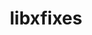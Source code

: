 ---
title: "libxfixes"
layout: cache
categories: [package, develop]
meta: {"compilers": ["gcc@=11.4.0", "oneapi@=2024.2.1"], "num_specs": 17, "num_specs_by_stack": {"e4s": 8, "e4s-oneapi": 4, "hep": 5, "root": 17}, "oss": ["ubuntu22.04"], "platforms": ["linux"], "stacks": ["e4s", "e4s-oneapi", "hep", "root"], "targets": ["x86_64_v3"], "versions": ["5.0.3"]}
spec_details: [{"compiler": "gcc@=11.4.0", "hash": "xqvwrpntqywdjiiogtvzk2js4vt4gh3z", "os": "ubuntu22.04", "platform": "linux", "size": "-", "stacks": ["e4s", "root"], "tarball": "https://binaries.spack.io/develop/build_cache/linux-ubuntu22.04-x86_64_v3/gcc-11.4.0/libxfixes-5.0.3/linux-ubuntu22.04-x86_64_v3-gcc-11.4.0-libxfixes-5.0.3-xqvwrpntqywdjiiogtvzk2js4vt4gh3z.spack", "target": "x86_64_v3", "variants": ["build_system=autotools"], "versions": ["5.0.3"]}, {"compiler": "gcc@=11.4.0", "hash": "bsfefar5bjcixbccvmmhsybxiobqs3ab", "os": "ubuntu22.04", "platform": "linux", "size": "-", "stacks": ["e4s", "root"], "tarball": "https://binaries.spack.io/develop/build_cache/linux-ubuntu22.04-x86_64_v3/gcc-11.4.0/libxfixes-5.0.3/linux-ubuntu22.04-x86_64_v3-gcc-11.4.0-libxfixes-5.0.3-bsfefar5bjcixbccvmmhsybxiobqs3ab.spack", "target": "x86_64_v3", "variants": ["build_system=autotools"], "versions": ["5.0.3"]}, {"compiler": "gcc@=11.4.0", "hash": "qcpo5jo2lmq7abc5me6ns7ahtrkwiq4x", "os": "ubuntu22.04", "platform": "linux", "size": "-", "stacks": ["e4s", "root"], "tarball": "https://binaries.spack.io/develop/build_cache/linux-ubuntu22.04-x86_64_v3/gcc-11.4.0/libxfixes-5.0.3/linux-ubuntu22.04-x86_64_v3-gcc-11.4.0-libxfixes-5.0.3-qcpo5jo2lmq7abc5me6ns7ahtrkwiq4x.spack", "target": "x86_64_v3", "variants": ["build_system=autotools"], "versions": ["5.0.3"]}, {"compiler": "gcc@=11.4.0", "hash": "n7uaofczqwl5mzwcihtauqhw6fmnuiwr", "os": "ubuntu22.04", "platform": "linux", "size": "-", "stacks": ["e4s", "root"], "tarball": "https://binaries.spack.io/develop/build_cache/linux-ubuntu22.04-x86_64_v3/gcc-11.4.0/libxfixes-5.0.3/linux-ubuntu22.04-x86_64_v3-gcc-11.4.0-libxfixes-5.0.3-n7uaofczqwl5mzwcihtauqhw6fmnuiwr.spack", "target": "x86_64_v3", "variants": ["build_system=autotools"], "versions": ["5.0.3"]}, {"compiler": "gcc@=11.4.0", "hash": "5h2n77k7ffuqdavzisigdksfsgwlo5uf", "os": "ubuntu22.04", "platform": "linux", "size": "-", "stacks": ["hep", "root"], "tarball": "https://binaries.spack.io/develop/build_cache/linux-ubuntu22.04-x86_64_v3/gcc-11.4.0/libxfixes-5.0.3/linux-ubuntu22.04-x86_64_v3-gcc-11.4.0-libxfixes-5.0.3-5h2n77k7ffuqdavzisigdksfsgwlo5uf.spack", "target": "x86_64_v3", "variants": ["build_system=autotools"], "versions": ["5.0.3"]}, {"compiler": "gcc@=11.4.0", "hash": "cqgvigex2felwc4cmbkkwxd6k7pmg5tr", "os": "ubuntu22.04", "platform": "linux", "size": "-", "stacks": ["hep", "root"], "tarball": "https://binaries.spack.io/develop/build_cache/linux-ubuntu22.04-x86_64_v3/gcc-11.4.0/libxfixes-5.0.3/linux-ubuntu22.04-x86_64_v3-gcc-11.4.0-libxfixes-5.0.3-cqgvigex2felwc4cmbkkwxd6k7pmg5tr.spack", "target": "x86_64_v3", "variants": ["build_system=autotools"], "versions": ["5.0.3"]}, {"compiler": "gcc@=11.4.0", "hash": "grxryubfegt435u7wxwmsc54uhzovyak", "os": "ubuntu22.04", "platform": "linux", "size": "-", "stacks": ["hep", "root"], "tarball": "https://binaries.spack.io/develop/build_cache/linux-ubuntu22.04-x86_64_v3/gcc-11.4.0/libxfixes-5.0.3/linux-ubuntu22.04-x86_64_v3-gcc-11.4.0-libxfixes-5.0.3-grxryubfegt435u7wxwmsc54uhzovyak.spack", "target": "x86_64_v3", "variants": ["build_system=autotools"], "versions": ["5.0.3"]}, {"compiler": "gcc@=11.4.0", "hash": "7jkk4s32ys62qlns4ypqbxnsjrtevcha", "os": "ubuntu22.04", "platform": "linux", "size": "-", "stacks": ["hep", "root"], "tarball": "https://binaries.spack.io/develop/build_cache/linux-ubuntu22.04-x86_64_v3/gcc-11.4.0/libxfixes-5.0.3/linux-ubuntu22.04-x86_64_v3-gcc-11.4.0-libxfixes-5.0.3-7jkk4s32ys62qlns4ypqbxnsjrtevcha.spack", "target": "x86_64_v3", "variants": ["build_system=autotools"], "versions": ["5.0.3"]}, {"compiler": "gcc@=11.4.0", "hash": "7lmps7sx6qcbb6c7eroqzt5qlnl6pflz", "os": "ubuntu22.04", "platform": "linux", "size": "-", "stacks": ["hep", "root"], "tarball": "https://binaries.spack.io/develop/build_cache/linux-ubuntu22.04-x86_64_v3/gcc-11.4.0/libxfixes-5.0.3/linux-ubuntu22.04-x86_64_v3-gcc-11.4.0-libxfixes-5.0.3-7lmps7sx6qcbb6c7eroqzt5qlnl6pflz.spack", "target": "x86_64_v3", "variants": ["build_system=autotools"], "versions": ["5.0.3"]}, {"compiler": "gcc@=11.4.0", "hash": "vgtafewz24lr3ftd6wwagk4ylqbiqbk3", "os": "ubuntu22.04", "platform": "linux", "size": "-", "stacks": ["e4s", "root"], "tarball": "https://binaries.spack.io/develop/build_cache/linux-ubuntu22.04-x86_64_v3/gcc-11.4.0/libxfixes-5.0.3/linux-ubuntu22.04-x86_64_v3-gcc-11.4.0-libxfixes-5.0.3-vgtafewz24lr3ftd6wwagk4ylqbiqbk3.spack", "target": "x86_64_v3", "variants": ["build_system=autotools"], "versions": ["5.0.3"]}, {"compiler": "gcc@=11.4.0", "hash": "lnpb4ihzv3vkaklqceqz6s2pysjtorpb", "os": "ubuntu22.04", "platform": "linux", "size": "-", "stacks": ["e4s", "root"], "tarball": "https://binaries.spack.io/develop/build_cache/linux-ubuntu22.04-x86_64_v3/gcc-11.4.0/libxfixes-5.0.3/linux-ubuntu22.04-x86_64_v3-gcc-11.4.0-libxfixes-5.0.3-lnpb4ihzv3vkaklqceqz6s2pysjtorpb.spack", "target": "x86_64_v3", "variants": ["build_system=autotools"], "versions": ["5.0.3"]}, {"compiler": "gcc@=11.4.0", "hash": "r4imtraepc4tebcsqmi5pl2xf2w7qieg", "os": "ubuntu22.04", "platform": "linux", "size": "-", "stacks": ["e4s", "root"], "tarball": "https://binaries.spack.io/develop/build_cache/linux-ubuntu22.04-x86_64_v3/gcc-11.4.0/libxfixes-5.0.3/linux-ubuntu22.04-x86_64_v3-gcc-11.4.0-libxfixes-5.0.3-r4imtraepc4tebcsqmi5pl2xf2w7qieg.spack", "target": "x86_64_v3", "variants": ["build_system=autotools"], "versions": ["5.0.3"]}, {"compiler": "gcc@=11.4.0", "hash": "zghmwuxmnpbgawu4ssg4wltu7ulijwav", "os": "ubuntu22.04", "platform": "linux", "size": "-", "stacks": ["e4s", "root"], "tarball": "https://binaries.spack.io/develop/build_cache/linux-ubuntu22.04-x86_64_v3/gcc-11.4.0/libxfixes-5.0.3/linux-ubuntu22.04-x86_64_v3-gcc-11.4.0-libxfixes-5.0.3-zghmwuxmnpbgawu4ssg4wltu7ulijwav.spack", "target": "x86_64_v3", "variants": ["build_system=autotools"], "versions": ["5.0.3"]}, {"compiler": "oneapi@=2024.2.1", "hash": "vtkpd4vbr252dwq5lx53y3rsu4pmwv4p", "os": "ubuntu22.04", "platform": "linux", "size": "-", "stacks": ["e4s-oneapi", "root"], "tarball": "https://binaries.spack.io/develop/build_cache/linux-ubuntu22.04-x86_64_v3/oneapi-2024.2.1/libxfixes-5.0.3/linux-ubuntu22.04-x86_64_v3-oneapi-2024.2.1-libxfixes-5.0.3-vtkpd4vbr252dwq5lx53y3rsu4pmwv4p.spack", "target": "x86_64_v3", "variants": ["build_system=autotools"], "versions": ["5.0.3"]}, {"compiler": "oneapi@=2024.2.1", "hash": "w56txyserwu2dussmdvk5szl5ud7uijj", "os": "ubuntu22.04", "platform": "linux", "size": "-", "stacks": ["e4s-oneapi", "root"], "tarball": "https://binaries.spack.io/develop/build_cache/linux-ubuntu22.04-x86_64_v3/oneapi-2024.2.1/libxfixes-5.0.3/linux-ubuntu22.04-x86_64_v3-oneapi-2024.2.1-libxfixes-5.0.3-w56txyserwu2dussmdvk5szl5ud7uijj.spack", "target": "x86_64_v3", "variants": ["build_system=autotools"], "versions": ["5.0.3"]}, {"compiler": "oneapi@=2024.2.1", "hash": "dxtbiea446gmwxj7degoyieyqao4v42l", "os": "ubuntu22.04", "platform": "linux", "size": "-", "stacks": ["e4s-oneapi", "root"], "tarball": "https://binaries.spack.io/develop/build_cache/linux-ubuntu22.04-x86_64_v3/oneapi-2024.2.1/libxfixes-5.0.3/linux-ubuntu22.04-x86_64_v3-oneapi-2024.2.1-libxfixes-5.0.3-dxtbiea446gmwxj7degoyieyqao4v42l.spack", "target": "x86_64_v3", "variants": ["build_system=autotools"], "versions": ["5.0.3"]}, {"compiler": "oneapi@=2024.2.1", "hash": "4bz7d2cpli5z2nev6vyap3afozyiiu3e", "os": "ubuntu22.04", "platform": "linux", "size": "-", "stacks": ["e4s-oneapi", "root"], "tarball": "https://binaries.spack.io/develop/build_cache/linux-ubuntu22.04-x86_64_v3/oneapi-2024.2.1/libxfixes-5.0.3/linux-ubuntu22.04-x86_64_v3-oneapi-2024.2.1-libxfixes-5.0.3-4bz7d2cpli5z2nev6vyap3afozyiiu3e.spack", "target": "x86_64_v3", "variants": ["build_system=autotools"], "versions": ["5.0.3"]}]
---